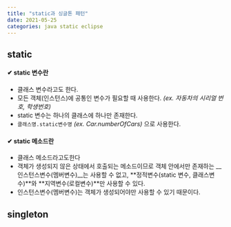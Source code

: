 ```yaml
---
title: "static과 싱글톤 패턴"
date: 2021-05-25
categories: java static eclipse
---
```


## static
#### ✔ static 변수란
- 클래스 변수라고도 한다.
- 모든 객체(인스턴스)에 공통인 변수가 필요할 때 사용한다. *(ex. 자동차의 시리얼 번호, 학생번호)*
- static 변수는 하나의 클래스에 하나만 존재한다.
- `클래스명.static변수명` *(ex. Car.numberOfCars)*  으로 사용한다.

#### ✔ static 메소드란
- 클래스 메소드라고도한다
- 객체가 생성되지 않은 상태에서 호출되는 메소드이므로 객체 안에서만 존재하는 __인스턴스변수(멤버변수)__는 사용할 수 없고, **정적변수(static 변수, 클래스변수)**와 **지역변수(로컬변수)**만 사용할 수 있다.
- 인스턴스변수(멤버변수)는 객체가 생성되어야만 사용할 수 있기 때문이다.

## singleton
